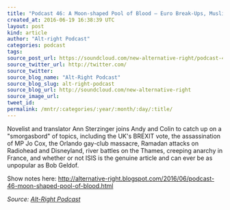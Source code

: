 ```yaml
---
title: "Podcast 46: A Moon-shaped Pool of Blood — Euro Break-Ups, Muslim Shoot-Ups, and French F**k-Ups"
created_at: 2016-06-19 16:38:39 UTC
layout: post
kind: article
author: "Alt-right Podcast"
categories: podcast
tags: 
source_post_url: https://soundcloud.com/new-alternative-right/podcast-46-a-moon-shaped-pool-of-blood-euro-break-ups-muslim-shoot-ups-and-french-fk-ups
source_twitter_url: http://twitter.com/
source_twitter: 
source_blog_name: "Alt-Right Podcast"
source_blog_slug: alt-right-podcast
source_blog_url: http://soundcloud.com/new-alternative-right
source_image_url: 
tweet_id:
permalink: /mntr/:categories/:year/:month/:day/:title/
---
```

Novelist and translator Ann Sterzinger joins Andy and Colin to catch up on a "smorgasbord" of topics, including the UK's BREXIT vote, the assassination of MP Jo Cox, the Orlando gay-club massacre, Ramadan attacks on Radiohead and Disneyland, river battles on the Thames, creeping anarchy in France, and whether or not ISIS is the genuine article and can ever be as unpopular as Bob Geldof.

Show notes here:  http://alternative-right.blogspot.com/2016/06/podcast-46-moon-shaped-pool-of-blood.html<div class="">
    <i>Source: <a href="http://soundcloud.com/new-alternative-right">Alt-Right Podcast</a></i>
</div>

